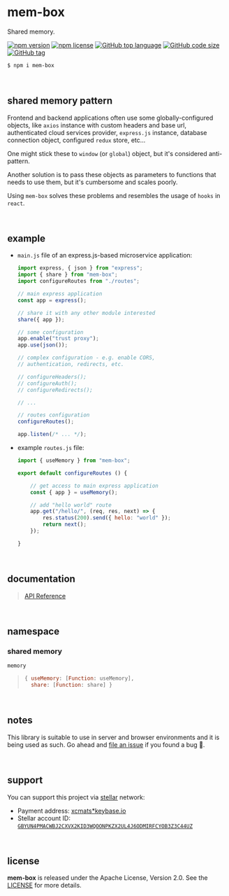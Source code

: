 # mem-box

Shared memory.

[![npm version](https://img.shields.io/npm/v/mem-box.svg)](https://www.npmjs.com/package/mem-box)
[![npm license](https://img.shields.io/npm/l/mem-box.svg)](https://www.npmjs.com/package/mem-box)
[![GitHub top language](https://img.shields.io/github/languages/top/drmats/mem-box.svg)](https://github.com/drmats/mem-box)
[![GitHub code size](https://img.shields.io/github/languages/code-size/drmats/mem-box.svg)](https://github.com/drmats/mem-box)
[![GitHub tag](https://img.shields.io/github/tag/drmats/mem-box.svg)](https://github.com/drmats/mem-box)

```bash
$ npm i mem-box
```

<br />




## shared memory pattern

Frontend and backend applications often use some globally-configured objects,
like `axios` instance with custom headers and base url, authenticated cloud
services provider, `express.js` instance, database connection object,
configured `redux` store, etc...

One might stick these to `window` (or `global`) object, but it's considered
anti-pattern.

Another solution is to pass these objects as parameters to functions that
needs to use them, but it's cumbersome and scales poorly.

Using `mem-box` solves these problems and resembles the usage of `hooks`
in `react`.

<br />




## example

* `main.js` file of an express.js-based microservice application:

    ```javascript
    import express, { json } from "express";
    import { share } from "mem-box";
    import configureRoutes from "./routes";

    // main express application
    const app = express();

    // share it with any other module interested
    share({ app });

    // some configuration
    app.enable("trust proxy");
    app.use(json());

    // complex configuration - e.g. enable CORS,
    // authentication, redirects, etc.

    // configureHeaders();
    // configureAuth();
    // configureRedirects();

    // ...

    // routes configuration
    configureRoutes();

    app.listen(/* ... */);
    ```

* example `routes.js` file:

    ```javascript
    import { useMemory } from "mem-box";

    export default configureRoutes () {

        // get access to main express application
        const { app } = useMemory();

        // add "hello world" route
        app.get("/hello/", (req, res, next) => {
            res.status(200).send({ hello: "world" });
            return next();
        });

    }
    ```

<br />




## documentation

> [API Reference](https://drmats.github.io/mem-box/)

<br />




## namespace

### shared **memory**

```javascript
memory
```

> ```javascript
> { useMemory: [Function: useMemory],
>   share: [Function: share] }
> ```

<br />




## notes

This library is suitable to use in server and browser environments
and it is being used as such.
Go ahead and [file an issue](https://github.com/drmats/mem-box/issues/new)
if you found a bug 🐞.

</br>




## support

You can support this project via [stellar][stellar] network:

* Payment address: [xcmats*keybase.io][xcmatspayment]
* Stellar account ID: [`GBYUN4PMACWBJ2CXVX2KID3WQOONPKZX2UL4J6ODMIRFCYOB3Z3C44UZ`][addressproof]

<br />




## license

**mem-box** is released under the Apache License, Version 2.0. See the
[LICENSE](https://github.com/drmats/mem-box/blob/master/LICENSE)
for more details.




[stellar]: https://learn.stellar.org
[xcmatspayment]: https://keybase.io/xcmats
[addressproof]: https://keybase.io/xcmats/sigchain#d0999a36b501c4818c15cf813f5a53da5bfe437875d92262be8d285bbb67614e22

